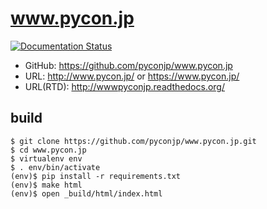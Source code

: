 # www.pycon.jp

[![Documentation Status](https://readthedocs.org/projects/wwwpyconjp/badge/?version=latest)](http://www.pycon.jp/?badge=latest)
                
- GitHub: https://github.com/pyconjp/www.pycon.jp
- URL: http://www.pycon.jp/ or https://www.pycon.jp/
- URL(RTD): http://wwwpyconjp.readthedocs.org/

## build

```
$ git clone https://github.com/pyconjp/www.pycon.jp.git
$ cd www.pycon.jp
$ virtualenv env
$ . env/bin/activate
(env)$ pip install -r requirements.txt
(env)$ make html
(env)$ open _build/html/index.html
```